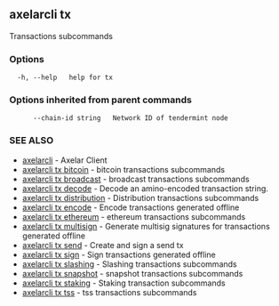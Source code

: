 ## axelarcli tx

Transactions subcommands

### Options

```
  -h, --help   help for tx
```

### Options inherited from parent commands

```
      --chain-id string   Network ID of tendermint node
```

### SEE ALSO

- [axelarcli](axelarcli.md)	 - Axelar Client
- [axelarcli tx bitcoin](axelarcli_tx_bitcoin.md)	 - bitcoin transactions subcommands
- [axelarcli tx broadcast](axelarcli_tx_broadcast.md)	 - broadcast transactions subcommands
- [axelarcli tx decode](axelarcli_tx_decode.md)	 - Decode an amino-encoded transaction string.
- [axelarcli tx distribution](axelarcli_tx_distribution.md)	 - Distribution transactions subcommands
- [axelarcli tx encode](axelarcli_tx_encode.md)	 - Encode transactions generated offline
- [axelarcli tx ethereum](axelarcli_tx_ethereum.md)	 - ethereum transactions subcommands
- [axelarcli tx multisign](axelarcli_tx_multisign.md)	 - Generate multisig signatures for transactions generated offline
- [axelarcli tx send](axelarcli_tx_send.md)	 - Create and sign a send tx
- [axelarcli tx sign](axelarcli_tx_sign.md)	 - Sign transactions generated offline
- [axelarcli tx slashing](axelarcli_tx_slashing.md)	 - Slashing transactions subcommands
- [axelarcli tx snapshot](axelarcli_tx_snapshot.md)	 - snapshot transactions subcommands
- [axelarcli tx staking](axelarcli_tx_staking.md)	 - Staking transaction subcommands
- [axelarcli tx tss](axelarcli_tx_tss.md)	 - tss transactions subcommands
